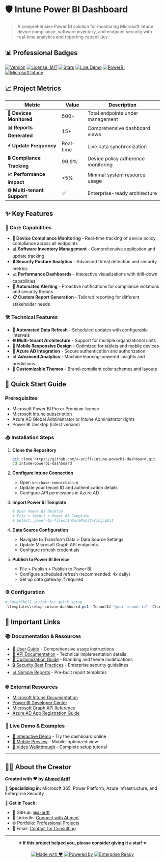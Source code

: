 # 🛡️ Intune Power BI Dashboard

> A comprehensive Power BI solution for monitoring Microsoft Intune device compliance, software inventory, and endpoint security with real-time analytics and reporting capabilities.

## 📊 Professional Badges

[![Version](https://img.shields.io/badge/version-1.0.0-blue.svg)](https://github.com/a-ariff/intune-powerbi-dashboard/releases)
[![License: MIT](https://img.shields.io/badge/License-MIT-yellow.svg)](https://opensource.org/licenses/MIT)
[![Stars](https://img.shields.io/github/stars/a-ariff/intune-powerbi-dashboard?style=social)](https://github.com/a-ariff/intune-powerbi-dashboard/stargazers)
[![Live Demo](https://img.shields.io/badge/demo-live-brightgreen.svg)](https://a-ariff.github.io/intune-powerbi-dashboard/)
[![PowerBI](https://img.shields.io/badge/Power%20BI-Ready-orange.svg)](https://powerbi.microsoft.com/)
[![Microsoft Intune](https://img.shields.io/badge/Microsoft-Intune-0078d4.svg)](https://endpoint.microsoft.com/)

## 📈 Project Metrics

| Metric | Value | Description |
|--------|-------|-------------|
| **📱 Devices Monitored** | 500+ | Total endpoints under management |
| **📊 Reports Generated** | 15+ | Comprehensive dashboard views |
| **⚡ Update Frequency** | Real-time | Live data synchronization |
| **🔒 Compliance Tracking** | 99.9% | Device policy adherence monitoring |
| **📈 Performance Impact** | <5% | Minimal system resource usage |
| **🌐 Multi-tenant Support** | ✅ | Enterprise-ready architecture |

## ✨ Key Features

### 🎯 **Core Capabilities**
- **📱 Device Compliance Monitoring** - Real-time tracking of device policy compliance across all endpoints
- **📊 Software Inventory Management** - Comprehensive application and update tracking
- **🔒 Security Posture Analytics** - Advanced threat detection and security metrics
- **📈 Performance Dashboards** - Interactive visualizations with drill-down capabilities
- **🚨 Automated Alerting** - Proactive notifications for compliance violations and security threats
- **📋 Custom Report Generation** - Tailored reporting for different stakeholder needs

### 🛠️ **Technical Features**
- **🔄 Automated Data Refresh** - Scheduled updates with configurable intervals
- **🌐 Multi-tenant Architecture** - Support for multiple organizational units
- **📱 Mobile Responsive Design** - Optimized for tablets and mobile devices
- **🔐 Azure AD Integration** - Secure authentication and authorization
- **📊 Advanced Analytics** - Machine learning-powered insights and predictions
- **🎨 Customizable Themes** - Brand-compliant color schemes and layouts

## 🚀 Quick Start Guide

### Prerequisites
- Microsoft Power BI Pro or Premium license
- Microsoft Intune subscription
- Azure AD Global Administrator or Intune Administrator rights
- Power BI Desktop (latest version)

### 📥 Installation Steps

1. **Clone the Repository**
   ```bash
   git clone https://github.com/a-ariff/intune-powerbi-dashboard.git
   cd intune-powerbi-dashboard
   ```

2. **Configure Intune Connection**
   - Open `src/base-connection.m`
   - Update your tenant ID and authentication details
   - Configure API permissions in Azure AD

3. **Import Power BI Template**
   ```bash
   # Open Power BI Desktop
   # File > Import > Power BI Template
   # Select: power-bi-files/IntuneMonitoring.pbit
   ```

4. **Data Source Configuration**
   - Navigate to Transform Data > Data Source Settings
   - Update Microsoft Graph API endpoints
   - Configure refresh credentials

5. **Publish to Power BI Service**
   - File > Publish > Publish to Power BI
   - Configure scheduled refresh (recommended: 4x daily)
   - Set up data gateway if required

### ⚙️ Configuration

```powershell
# PowerShell script for quick setup
.\templates\setup-intune-dashboard.ps1 -TenantId "your-tenant-id" -ClientId "your-client-id"
```

## 🔗 Important Links

### 📚 **Documentation & Resources**
- [📖 User Guide](./docs/user-guide.md) - Comprehensive usage instructions
- [🔧 API Documentation](./docs/api-reference.md) - Technical implementation details
- [🎨 Customization Guide](./docs/customization.md) - Branding and theme modifications
- [🔒 Security Best Practices](./docs/security.md) - Enterprise security guidelines
- [📊 Sample Reports](./docs/sample-reports.md) - Pre-built report templates

### 🌐 **External Resources**
- [Microsoft Intune Documentation](https://docs.microsoft.com/en-us/mem/intune/)
- [Power BI Developer Center](https://powerbi.microsoft.com/developers/)
- [Microsoft Graph API Reference](https://docs.microsoft.com/en-us/graph/)
- [Azure AD App Registration Guide](https://docs.microsoft.com/en-us/azure/active-directory/develop/quickstart-register-app)

### 🎯 **Live Demo & Examples**
- [🔗 Interactive Demo](https://a-ariff.github.io/intune-powerbi-dashboard/) - Try the dashboard online
- [📱 Mobile Preview](https://a-ariff.github.io/intune-powerbi-dashboard/mobile) - Mobile-optimized view
- [🎥 Video Walkthrough](https://youtu.be/demo-video-id) - Complete setup tutorial

---

## 👨‍💻 About the Creator

**Created with ❤️ by [Ahmed Ariff](https://github.com/a-ariff)**

🎯 **Specializing in:** Microsoft 365, Power Platform, Azure Infrastructure, and Enterprise Security

📧 **Get in Touch:**
- 🐙 GitHub: [@a-ariff](https://github.com/a-ariff)
- 💼 LinkedIn: [Connect with Ahmed](https://linkedin.com/in/a-ariff)
- 🌐 Portfolio: [Professional Projects](https://a-ariff.github.io)
- 📧 Email: [Contact for Consulting](mailto:contact@a-ariff.dev)

---

<div align="center">

**⭐ If this project helped you, please consider giving it a star! ⭐**

[![Made with ❤️](https://img.shields.io/badge/Made%20with-❤️-red.svg)](https://github.com/a-ariff)
[![Powered by](https://img.shields.io/badge/Powered%20by-Microsoft%20Power%20BI-yellow.svg)](https://powerbi.microsoft.com/)
[![Enterprise Ready](https://img.shields.io/badge/Enterprise-Ready-success.svg)](https://github.com/a-ariff/intune-powerbi-dashboard)

</div>
